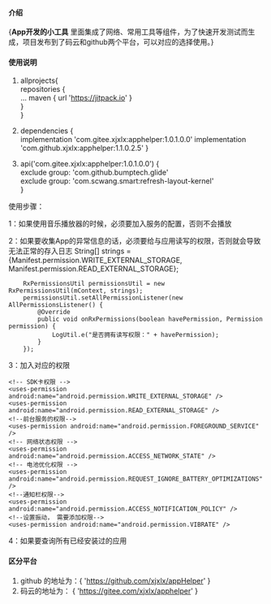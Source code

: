 #### 介绍
{**App开发的小工具**
里面集成了网络、常用工具等组件，为了快速开发测试而生成，项目发布到了码云和github两个平台，可以对应的选择使用。}

#### 使用说明
1.    allprojects{      
            repositories {      
                ...
                maven { url 'https://jitpack.io' }      
            }       
      }

2.    dependencies {        
	        implementation 'com.gitee.xjxlx:apphelper:1.0.1.0.0'
            implementation 'com.github.xjxlx:apphelper:1.1.0.2.5'
      }

3.    api('com.gitee.xjxlx:apphelper:1.0.1.0.0') {     
            exclude group: 'com.github.bumptech.glide'      
            exclude group: 'com.scwang.smart:refresh-layout-kernel'     
      }

使用步骤：

1：如果使用音乐播放器的时候，必须要加入服务的配置，否则不会播放
        <!-- 音乐播放器的服务 -->
        <service
            android:name="com.android.helper.utils.media.audio.AudioService"
            android:enabled="true"
            android:exported="false" />

2：如果要收集App的异常信息的话，必须要给与应用读写的权限，否则就会导致无法正常的存入日志
        String[] strings = {Manifest.permission.WRITE_EXTERNAL_STORAGE, Manifest.permission.READ_EXTERNAL_STORAGE};

        RxPermissionsUtil permissionsUtil = new RxPermissionsUtil(mContext, strings);
        permissionsUtil.setAllPermissionListener(new AllPermissionsListener() {
            @Override
            public void onRxPermissions(boolean havePermission, Permission permission) {
                LogUtil.e("是否拥有读写权限：" + havePermission);
            }
        });


3：加入对应的权限

    <!-- SDK卡权限 -->
    <uses-permission android:name="android.permission.WRITE_EXTERNAL_STORAGE" />
    <uses-permission android:name="android.permission.READ_EXTERNAL_STORAGE" />
    <!--前台服务的权限-->
    <uses-permission android:name="android.permission.FOREGROUND_SERVICE" />
    <!-- 网络状态权限 -->
    <uses-permission android:name="android.permission.ACCESS_NETWORK_STATE" />
    <!-- 电池优化权限 -->
    <uses-permission android:name="android.permission.REQUEST_IGNORE_BATTERY_OPTIMIZATIONS" />
    <!--通知栏权限-->
    <uses-permission android:name="android.permission.ACCESS_NOTIFICATION_POLICY" />
    <!--设置振动， 需要添加权限-->
    <uses-permission android:name="android.permission.VIBRATE" />

4：如果要查询所有已经安装过的应用
    <uses-permission
        android:name="android.permission.QUERY_ALL_PACKAGES"
        tools:ignore="QueryAllPackagesPermission" />

#### 区分平台

1.  github 的地址为：{ 'https://github.com/xjxlx/appHelper' }   
2.  码云的地址为： { 'https://gitee.com/xjxlx/apphelper' } 